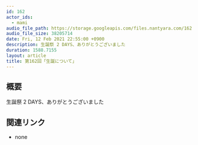 ```yaml
---
id: 162
actor_ids:
  - mami
audio_file_path: https://storage.googleapis.com/files.nantyara.com/162.mp3
audio_file_size: 38205714
date: Fri, 12 Feb 2021 22:55:00 +0900
description: 生誕祭 2 DAYS、ありがとうございました
duration: 1588.7155
layout: article
title: 第162回「生誕について」
---
```

## 概要

生誕祭 2 DAYS、ありがとうございました

## 関連リンク

* none
